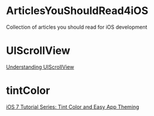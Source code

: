 # ArticlesYouShouldRead4iOS
Collection of articles you should read for  iOS development

# UIScrollView
[Understanding UIScrollView](http://oleb.net/blog/2014/04/understanding-uiscrollview/)

# tintColor
[iOS 7 Tutorial Series: Tint Color and Easy App Theming](https://www.captechconsulting.com/blog/steven-beyers/ios-7-tutorial-series-tint-color-and-easy-app-theming)
